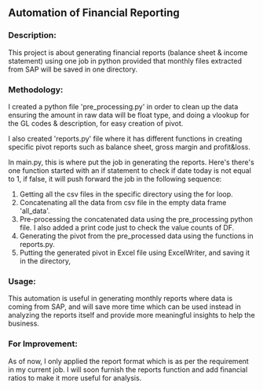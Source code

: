 ## Automation of Financial Reporting

### Description:
This project is about generating financial reports (balance sheet & income statement) using one job in python provided that monthly files extracted from SAP will be saved in one directory.

### Methodology:
I created a python file 'pre_processing.py' in order to clean up the data ensuring the amount in raw data will be float type, and doing a vlookup for the GL codes & description, for easy creation of pivot.

I also created 'reports.py' file where it has different functions in creating specific pivot reports such as balance sheet, gross margin and profit&loss.

In main.py, this is where put the job in generating the reports. Here's there's one function started with an if statement to check if date today is not equal to 1, if false, it will push forward the job in the following sequence:
1. Getting all the csv files in the specific directory using the for loop.
2. Concatenating all the data from csv file in the empty data frame 'all_data'.
3. Pre-processing the concatenated data using the pre_processing python file. I also added a print code just to check the value counts of DF.
4. Generating the pivot from the pre_processed data using the functions in reports.py.
5. Putting the generated pivot in Excel file using ExcelWriter, and saving it in the directory,

### Usage:
This automation is useful in generating monthly reports where data is coming from SAP, and will save more time which can be used instead in analyzing the reports itself and provide more meaningful insights to help the business.

### For Improvement:
As of now, I only applied the report format which is as per the requirement in my current job.
I will soon furnish the reports function and add financial ratios to make it more useful for analysis.